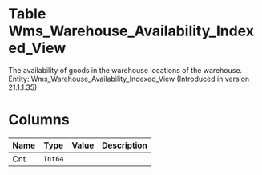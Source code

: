 # Table Wms_Warehouse_Availability_Indexed_View

The availability of goods in the warehouse locations of the warehouse. Entity: Wms_Warehouse_Availability_Indexed_View (Introduced in version 21.1.1.35)

# Columns

| Name | Type | Value | Description |
| - | - | - | --- |
|Cnt|`Int64`|||
